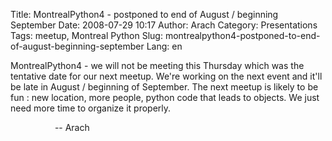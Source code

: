 Title: MontrealPython4 - postponed to end of August / beginning September
Date: 2008-07-29 10:17
Author: Arach
Category: Presentations
Tags: meetup, Montreal Python
Slug: montrealpython4-postponed-to-end-of-august-beginning-september
Lang: en

MontrealPython4 - we will not be meeting this Thursday which was the
tentative date for our next meetup. We're working on the next event and
it'll be late in August / beginning of September. The next meetup is
likely to be fun : new location, more people, python code that leads to
objects. We just need more time to organize it properly.

                  -- Arach
